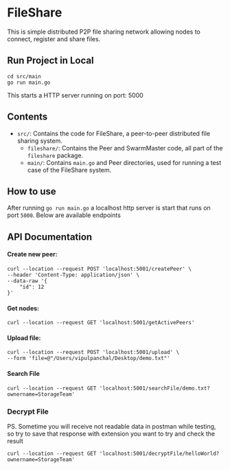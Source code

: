 # FileShare
This is simple distributed P2P file sharing network allowing nodes to connect, register and share files.   

## Run Project in Local
```
cd src/main
go run main.go
```
This starts a HTTP server running on port: 5000

## Contents 
* `src/`: Contains the code for FileShare, a peer-to-peer distributed file sharing system.
    * `fileshare/`: Contains the Peer and SwarmMaster code, all part of the `fileshare` package.  
    * `main/`: Contains `main.go` and Peer directories, used for running a test case of the FileShare system. 

## How to use
After running ```go run main.go``` a localhost http server is start that runs on port ```5000```. Below are available endpoints

## API Documentation

#### Create new peer:
```
curl --location --request POST 'localhost:5001/createPeer' \
--header 'Content-Type: application/json' \
--data-raw '{
    "id": 12
}'
```

#### Get nodes:
```
curl --location --request GET 'localhost:5001/getActivePeers'
```
#### Upload file:
```
curl --location --request POST 'localhost:5001/upload' \
--form 'file=@"/Users/vipulpanchal/Desktop/demo.txt"'
```

#### Search File
```
curl --location --request GET 'localhost:5001/searchFile/demo.txt?ownername=StorageTeam'
```

### Decrypt File
PS. Sometime you will receive not readable data in postman while testing, so try to save that response with extension you want to try and check the result
```
curl --location --request GET 'localhost:5001/decryptFile/helloWorld?ownername=StorageTeam'
```
